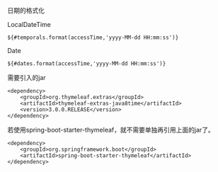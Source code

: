 日期的格式化

LocalDateTime

```
${#temporals.format(accessTime,'yyyy-MM-dd HH:mm:ss')}
```

Date

```
${#dates.format(accessTime,'yyyy-MM-dd HH:mm:ss')}
```

需要引入的jar

```
<dependency>
	<groupId>org.thymeleaf.extras</groupId>
	<artifactId>thymeleaf-extras-java8time</artifactId>
	<version>3.0.0.RELEASE</version>
</dependency>
```

若使用spring-boot-starter-thymeleaf，就不需要单独再引用上面的jar了。

```
<dependency>
	<groupId>org.springframework.boot</groupId>
	<artifactId>spring-boot-starter-thymeleaf</artifactId>
</dependency>
```



